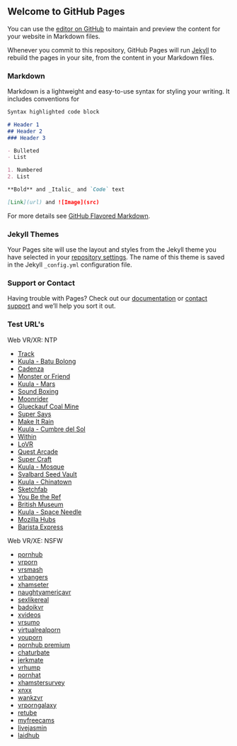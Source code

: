## Welcome to GitHub Pages

You can use the [editor on GitHub](https://github.com/oculus-browser-qa/obqa.github.io/edit/master/README.md) to maintain and preview the content for your website in Markdown files.

Whenever you commit to this repository, GitHub Pages will run [Jekyll](https://jekyllrb.com/) to rebuild the pages in your site, from the content in your Markdown files.

### Markdown

Markdown is a lightweight and easy-to-use syntax for styling your writing. It includes conventions for

```markdown
Syntax highlighted code block

# Header 1
## Header 2
### Header 3

- Bulleted
- List

1. Numbered
2. List

**Bold** and _Italic_ and `Code` text

[Link](url) and ![Image](src)
```

For more details see [GitHub Flavored Markdown](https://guides.github.com/features/mastering-markdown/).

### Jekyll Themes

Your Pages site will use the layout and styles from the Jekyll theme you have selected in your [repository settings](https://github.com/oculus-browser-qa/obqa.github.io/settings). The name of this theme is saved in the Jekyll `_config.yml` configuration file.

### Support or Contact

Having trouble with Pages? Check out our [documentation](https://help.github.com/categories/github-pages-basics/) or [contact support](https://github.com/contact) and we’ll help you sort it out.

### Test URL's

Web VR/XR: NTP
- [Track](https://demos.littleworkshop.fr/demos/track/)
- [Kuula - Batu Bolong](https://kuula.co/post/7lBZj)
- [Cadenza](https://cadenzavr.com)
- [Monster or Friend](https://codercat.tk/monster-or-friend/)
- [Kuula - Mars](https://kuula.co/post/7YXQJ)
- [Sound Boxing](https://webvr.soundboxing.co/)
- [Moonrider](http://moonrider.xyz/)
- [Glueckauf Coal Mine](https://glueckauf.wdr.de/)
- [Super Says](https://supermedium.github.io/supersays/src/)
- [Make It Rain](http://webvr-makeitrain.glitch.me/)
- [Kuula -  Cumbre del Sol](https://kuula.co/post/7YfxH)
- [Within](https://vr.with.in)
- [LoVR](https://vr.with.in/watch/lovr)
- [Quest Arcade](https://digitec.github.io/QuestArcade)
- [Super Craft](https://supermedium.com/craft/)
- [Kuula - Mosque](https://kuula.co/post/7Y1P8)
- [Svalbard Seed Vault](https://tour.croptrust.org/)
- [Kuula -  Chinatown](https://kuula.co/post/7PczF)
- [Sketchfab](https://sketchfab.com/models/staffpicks)
- [You Be the Ref](https://www.gannett-cdn.com/virtual-reality/mtc/index.html)
- [British Museum](http://fb.gg/play/1523878944298007)
- [Kuula - Space Needle](https://kuula.co/post/7Ywnn)
- [Mozilla Hubs](https://hubs.mozilla.com)
- [Barista Express](https://constructarca.de/construct-arcade/game/barista-express/game/)


Web VR/XE: NSFW
- [pornhub](pornhub.com)
- [vrporn](vrporn.com)
- [vrsmash](vrsmash.com)
- [vrbangers](vrbangers.com)
- [xhamseter](xhamster.com)
- [naughtyamericavr](naughtyamericavr.com)
- [sexlikereal](sexlikereal.com)
- [badoikvr](badoinkvr.com)
- [xvideos](xvideos.com)
- [vrsumo](vrsumo.com)
- [virtualrealporn](virtualrealporn.com)
- [youporn](youporn.com)
- [pornhub premium](pornhubpremium.com)
- [chaturbate](chaturbate.com)
- [jerkmate](jerkmate.com)
- [vrhump](vrhump.com)
- [pornhat](pornhat.com)
- [xhamstersurvey](xhamstersurvey.com)
- [xnxx](xnxx.com)
- [wankzvr](wankzvr.com)
- [vrporngalaxy](vrporngalaxy.com)
- [retube](redtube.com)
- [myfreecams](myfreecams.com)
- [livejasmin](livejasmin.com)
- [laidhub](laidhub.com)
